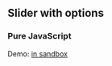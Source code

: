 
## Slider with options
### Pure JavaScript

Demo: [in sandbox](https://codesandbox.io/s/github/Pirantul/gallery-slider)

